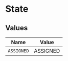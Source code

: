 # State


## Values

| Name       | Value      |
| ---------- | ---------- |
| `ASSIGNED` | ASSIGNED   |